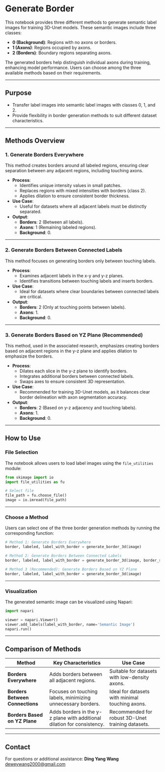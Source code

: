 # **Generate Border**

This notebook provides three different methods to generate semantic label images for training 3D-Unet models. These semantic images include three classes:
- **0 (Background)**: Regions with no axons or borders.
- **1 (Axons)**: Regions occupied by axons.
- **2 (Borders)**: Boundary regions separating axons.

The generated borders help distinguish individual axons during training, enhancing model performance. Users can choose among the three available methods based on their requirements.

---

## **Purpose**
- Transfer label images into semantic label images with classes 0, 1, and 2.
- Provide flexibility in border generation methods to suit different dataset characteristics.

---

## **Methods Overview**

### **1. Generate Borders Everywhere**
This method creates borders around all labeled regions, ensuring clear separation between any adjacent regions, including touching axons.

- **Process**:
  - Identifies unique intensity values in small patches.
  - Replaces regions with mixed intensities with borders (class 2).
  - Applies dilation to ensure consistent border thickness.
- **Use Case**:
  - Useful for datasets where all adjacent labels must be distinctly separated.
- **Output**:
  - **Borders**: 2 (Between all labels).
  - **Axons**: 1 (Remaining labeled regions).
  - **Background**: 0.

---

### **2. Generate Borders Between Connected Labels**
This method focuses on generating borders only between touching labels. 

- **Process**:
  - Examines adjacent labels in the x-y and y-z planes.
  - Identifies transitions between touching labels and inserts borders.
- **Use Case**:
  - Ideal for datasets where clear boundaries between connected labels are critical.
- **Output**:
  - **Borders**: 2 (Only at touching points between labels).
  - **Axons**: 1.
  - **Background**: 0.

---

### **3. Generate Borders Based on YZ Plane (Recommended)**
This method, used in the associated research, emphasizes creating borders based on adjacent regions in the y-z plane and applies dilation to emphasize the borders.

- **Process**:
  - Dilates each slice in the y-z plane to identify borders.
  - Integrates additional borders between connected labels.
  - Swaps axes to ensure consistent 3D representation.
- **Use Case**:
  - Recommended for training 3D-Unet models, as it balances clear border delineation with axon segmentation accuracy.
- **Output**:
  - **Borders**: 2 (Based on y-z adjacency and touching labels).
  - **Axons**: 1.
  - **Background**: 0.

---

## **How to Use**

### File Selection
The notebook allows users to load label images using the `file_utilities` module:
```python
from skimage import io
import file_utilities as fu

# Select file
file_path = fu.choose_file()
image = io.imread(file_path)
```

---

### Choose a Method
Users can select one of the three border generation methods by running the corresponding function:
```python
# Method 1: Generate Borders Everywhere
border, labeled, label_with_border = generate_border_3d(image)

# Method 2: Generate Borders Between Connected Labels
border, labeled, label_with_border = generate_border_3d(image, border_size=1)

# Method 3 (Recommended): Generate Borders Based on YZ Plane
border, labeled, label_with_border = generate_border_3d(image)
```

---

### Visualization
The generated semantic image can be visualized using Napari:
```python
import napari

viewer = napari.Viewer()
viewer.add_labels(label_with_border, name='Semantic Image')
napari.run()
```

---

## **Comparison of Methods**

| **Method**                     | **Key Characteristics**                                                        | **Use Case**                                            |
|--------------------------------|--------------------------------------------------------------------------------|--------------------------------------------------------|
| **Borders Everywhere**         | Adds borders between all adjacent regions.                                     | Suitable for datasets with low-density axons.       |
| **Borders Between Connections**| Focuses on touching labels, minimizing unnecessary borders.                    | Ideal for datasets with minimal touching axons.        |
| **Borders Based on YZ Plane**  | Adds borders in the y-z plane with additional dilation for consistency.         | Recommended for robust 3D-Unet training datasets.      |

---

## **Contact**
For questions or additional assistance:
**Ding Yang Wang**  
[deweywang2000@gmail.com](mailto:deweywang2000@gmail.com)
